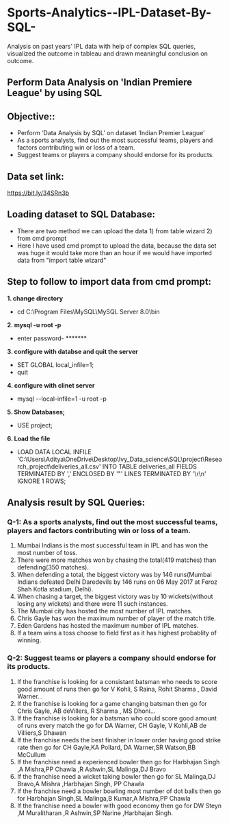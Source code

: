 # Sports-Analytics--IPL-Dataset-By-SQL-
Analysis on past years' IPL data with help of complex SQL queries, visualized the outcome in tableau and drawn meaningful conclusion on outcome.

## Perform Data Analysis on 'Indian Premiere League' by using SQL
## Objective:: 
- Perform ‘Data Analysis by SQL’ on dataset ‘Indian Premier League’
- As a sports analysts, find out the most successful teams, players and factors contributing win or loss of a team.
- Suggest teams or players a company should endorse for its products.

## Data set link:
https://bit.ly/34SRn3b

## Loading dataset to SQL Database:
- There are two method we can upload the data 1) from table wizard 2) from cmd prompt 
- Here I have used cmd prompt to upload the data, because the data set was huge it would take more than an hour if we would have imported data from "import table wizard"

## Step to follow to import data from cmd prompt:
**1. change directory**
 - cd C:\Program Files\MySQL\MySQL Server 8.0\bin

**2. mysql -u root -p**
 - enter password- *******

**3. configure with databse and quit the server** 
   - SET GLOBAL local_infile=1;
 - quit

**4. configure with clinet server** 
 - mysql --local-infile=1 -u root -p

**5. Show Databases;**
 - USE project;

**6. Load the file**
- LOAD DATA LOCAL INFILE 'C:\\Users\\Aditya\\OneDrive\\Desktop\\Ivy_Data_science\\SQL\\project\\Research_project\\deliveries_all.csv'
INTO TABLE deliveries_all
FIELDS TERMINATED BY ',' ENCLOSED BY '"'
LINES TERMINATED BY '\r\n' IGNORE 1 ROWS;

## Analysis result by SQL Queries:
### Q-1: As a sports analysts, find out the most successful teams, players and factors contributing win or loss of a team.
1. Mumbai Indians is the most successful team in IPL and has won the most number of toss.
2. There were more matches won by chasing the total(419 matches) than defending(350 matches).
3. When defending a total, the biggest victory was by 146 runs(Mumbai Indians defeated Delhi Daredevils by 146 runs on 06 May 2017 at Feroz Shah Kotla stadium, Delhi).
4. When chasing a target, the biggest victory was by 10 wickets(without losing any wickets) and there were 11 such instances.
5. The Mumbai city has hosted the most number of IPL matches.
6. Chris Gayle has won the maximum number of player of the match title.
7. Eden Gardens has hosted the maximum number of IPL matches.
8. If a team wins a toss choose to field first as it has highest probablity of winning.

### Q-2: Suggest teams or players a company should endorse for its products.

1. If the franchise is looking for a consistant batsman who needs to score good amount of runs then go for V Kohli, S Raina, Rohit Sharma , David Warner...
2. If the franchise is looking for a game changing batsman then go for Chris Gayle, AB deVillers, R Sharma , MS Dhoni...
3. If the franchise is looking for a batsman who could score good amount of runs every match the go for DA Warner, CH Gayle, V Kohli,AB de Villiers,S Dhawan
4. If the franchise needs the best finisher in lower order having good strike rate then go for CH Gayle,KA Pollard, DA Warner,SR Watson,BB McCullum
5. If the franchise need a experienced bowler then go for Harbhajan Singh ,A Mishra,PP Chawla ,R Ashwin,SL Malinga,DJ Bravo
6. If the franchise need a wicket taking bowler then go for SL Malinga,DJ Bravo,A Mishra ,Harbhajan Singh, PP Chawla
7. If the franchise need a bowler bowling most number of dot balls then go for Harbhajan Singh,SL Malinga,B Kumar,A Mishra,PP Chawla
8. If the franchise need a bowler with good economy then go for DW Steyn ,M Muralitharan ,R Ashwin,SP Narine ,Harbhajan Singh.

